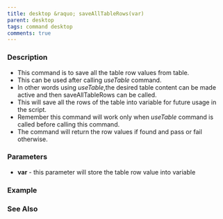 ```yaml
---
title: desktop &raquo; saveAllTableRows(var)
parent: desktop
tags: command desktop
comments: true
---
```


### Description

- This command is to save all the table row values from table.
- This can be used after calling _useTable_ command.
- In other words using _useTable_,the desired table content can be made active and then saveAllTableRows can be called.
- This will save all the rows of the table into variable for future usage in the script.
- Remember this command will work only when _useTable_ command is called before calling this command.
- The command will return the row values if found and pass or fail otherwise.

### Parameters

- **var** - this parameter will store the table row value into variable

### Example

### See Also

